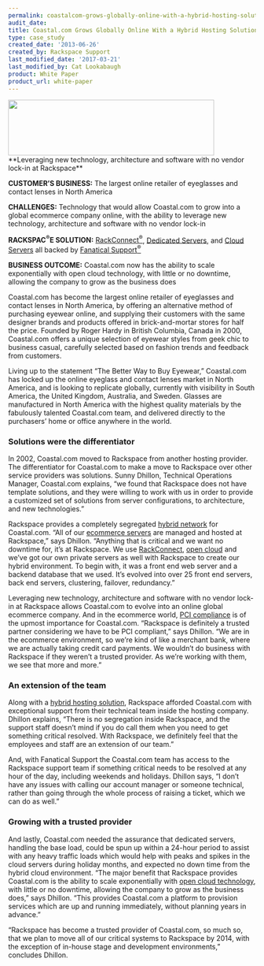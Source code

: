 ```yaml
---
permalink: coastalcom-grows-globally-online-with-a-hybrid-hosting-solution/
audit_date:
title: Coastal.com Grows Globally Online With a Hybrid Hosting Solution
type: case_study
created_date: '2013-06-26'
created_by: Rackspace Support
last_modified_date: '2017-03-21'
last_modified_by: Cat Lookabaugh
product: White Paper
product_url: white-paper
---
```


<a href="http://www.coastal.com/">
    <img src="{% asset_path UseCases/coastalcom-grows-globally-online-with-a-hybrid-hosting-solution/coastal-1.png %}" width="419" height="113" />
</a>
**Leveraging new technology, architecture and software with no vendor lock-in
at Rackspace**

**CUSTOMER’S BUSINESS:** The largest online retailer of eyeglasses and
contact lenses in North America

**CHALLENGES:** Technology that would allow Coastal.com to grow into a
global ecommerce company online, with the ability to leverage new
technology, architecture and software with no vendor lock-in

**RACKSPAC<sup>&reg;</sup>E SOLUTION:**
[RackConnect<sup>&reg;</sup>](http://www.rackspace.com/cloud/hybrid/dedicated_cloud/rackconnect/),
[Dedicated
Servers](http://www.rackspace.com/managed_hosting/dedicated_servers/),
and [Cloud Servers](http://www.rackspace.com/cloud/servers/) all backed
by [Fanatical
Support<sup>&reg;</sup>](http://www.rackspace.com/whyrackspace/support/)

**BUSINESS OUTCOME:** Coastal.com now has the ability to scale
exponentially with open cloud technology, with little or no downtime,
allowing the company to grow as the business does

Coastal.com has become the largest online retailer of eyeglasses and
contact lenses in North America, by offering an alternative method of
purchasing eyewear online, and supplying their customers with the same
designer brands and products offered in brick-and-mortar stores for half
the price. Founded by Roger Hardy in British Columbia, Canada in 2000,
Coastal.com offers a unique selection of eyewear styles from geek chic
to business casual, carefully selected based on fashion trends and
feedback from customers.

Living up to the statement “The Better Way to Buy Eyewear,” Coastal.com
has locked up the online eyeglass and contact lenses market in North
America, and is looking to replicate globally, currently with visibility
in South America, the United Kingdom, Australia, and Sweden. Glasses are
manufactured in North America with the highest quality materials by the
fabulously talented Coastal.com team, and delivered directly to the
purchasers’ home or office anywhere in the world.

### Solutions were the differentiator

In 2002, Coastal.com moved to Rackspace from another hosting provider.
The differentiator for Coastal.com to make a move to Rackspace over
other service providers was solutions. Sunny Dhillon, Technical
Operations Manager, Coastal.com explains, “we found that Rackspace does
not have template solutions, and they were willing to work with us in
order to provide a customized set of solutions from server
configurations, to architecture, and new technologies.”

Rackspace provides a completely segregated [hybrid
network](http://www.rackspace.com/cloud/hybrid/) for Coastal.com. “All
of our [ecommerce servers](http://www.rackspace.com/ecommerce-hosting/)
are managed and hosted at Rackspace,” says Dhillon. “Anything that is
critical and we want no downtime for, it’s at Rackspace. We use
[RackConnect](http://www.rackspace.com/cloud/hybrid/dedicated_cloud/rackconnect/),
[open cloud](http://www.rackspace.com/open-cloud/) and we’ve got our own
private servers as well with Rackspace to create our hybrid environment.
To begin with, it was a front end web server and a backend database that
we used. It’s evolved into over 25 front end servers, back end servers,
clustering, failover, redundancy.”

Leveraging new technology, architecture and software with no vendor
lock-in at Rackspace allows Coastal.com to evolve into an online global
ecommerce company. And in the ecommerce world, [PCI
compliance](http://www.rackspace.com/ecommerce-hosting/pci/) is of the
upmost importance for Coastal.com. “Rackspace is definitely a trusted
partner considering we have to be PCI compliant,” says Dhillon. “We are
in the ecommerce environment, so we’re kind of like a merchant bank,
where we are actually taking credit card payments. We wouldn’t do
business with Rackspace if they weren’t a trusted provider. As we’re
working with them, we see that more and more.”

### An extension of the team

Along with a [hybrid hosting
solution](http://www.rackspace.com/cloud/hybrid/), Rackspace afforded
Coastal.com with exceptional support from their technical team inside
the hosting company. Dhillon explains, “There is no segregation inside
Rackspace, and the support staff doesn’t mind if you do call them when
you need to get something critical resolved. With Rackspace, we
definitely feel that the employees and staff are an extension of our
team.”

And, with Fanatical Support the Coastal.com team has access to the
Rackspace support team if something critical needs to be resolved at any
hour of the day, including weekends and holidays. Dhillon says, “I don’t
have any issues with calling our account manager or someone technical,
rather than going through the whole process of raising a ticket, which
we can do as well.”

### Growing with a trusted provider

And lastly, Coastal.com needed the assurance that dedicated servers,
handling the base load, could be spun up within a 24-hour period to
assist with any heavy traffic loads which would help with peaks and
spikes in the cloud servers during holiday months, and expected no down
time from the hybrid cloud environment. “The major benefit that
Rackspace provides Coastal.com is the ability to scale exponentially
with [open cloud technology](http://www.rackspace.com/cloud/openstack/),
with little or no downtime, allowing the company to grow as the business
does,” says Dhillon. “This provides Coastal.com a platform to provision
services which are up and running immediately, without planning years in
advance.”

“Rackspace has become a trusted provider of Coastal.com, so much so,
that we plan to move all of our critical systems to Rackspace by 2014,
with the exception of in-house stage and development environments,”
concludes Dhillon.
